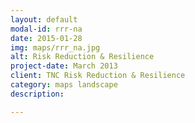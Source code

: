 ```yaml
---
layout: default
modal-id: rrr-na
date: 2015-01-28
img: maps/rrr_na.jpg
alt: Risk Reduction & Resilience
project-date: March 2013
client: TNC Risk Reduction & Resilience
category: maps landscape
description: 

---
```


